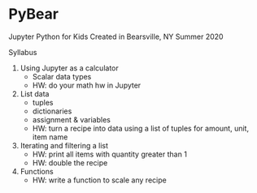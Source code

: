 # PyBear
 Jupyter Python for Kids
Created in Bearsville, NY
Summer 2020

Syllabus
1. Using Jupyter as a calculator 
   * Scalar data types
   * HW: do your math hw in Jupyter
2. List data
   * tuples
   * dictionaries
   * assignment & variables
   * HW: turn a recipe into data using a list of tuples for 
         amount, unit, item name
3. Iterating and filtering a list
   * HW: print all items with quantity greater than 1
   * HW: double the recipe
4. Functions
   * HW: write a function to scale any recipe
